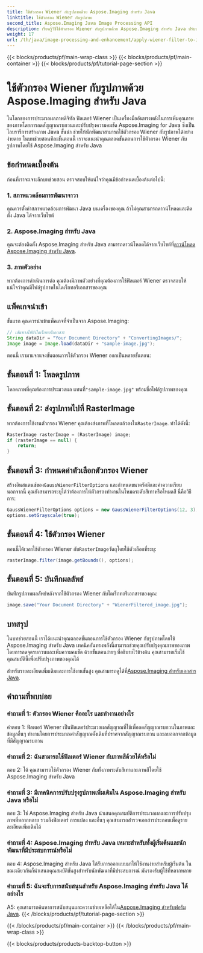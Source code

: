 ```yaml
---
title: ใช้ตัวกรอง Wiener กับรูปภาพด้วย Aspose.Imaging สำหรับ Java
linktitle: ใช้ตัวกรอง Wiener กับรูปภาพ
second_title: Aspose.Imaging Java Image Processing API
description: เรียนรู้วิธีใช้ตัวกรอง Wiener กับรูปภาพด้วย Aspose.Imaging สำหรับ Java ปรับปรุงคุณภาพของภาพและลดสัญญาณรบกวนได้อย่างง่ายดาย
weight: 17
url: /th/java/image-processing-and-enhancement/apply-wiener-filter-to-images/
---
```


{{< blocks/products/pf/main-wrap-class >}}
{{< blocks/products/pf/main-container >}}
{{< blocks/products/pf/tutorial-page-section >}}

# ใช้ตัวกรอง Wiener กับรูปภาพด้วย Aspose.Imaging สำหรับ Java


ในโลกของการประมวลผลภาพดิจิทัล ฟิลเตอร์ Wiener เป็นเครื่องมืออันทรงพลังในการเพิ่มคุณภาพของภาพโดยการลดสัญญาณรบกวนและปรับปรุงความคมชัด Aspose.Imaging for Java ซึ่งเป็นไลบรารีการสร้างภาพ Java ชั้นนำ ช่วยให้นักพัฒนาสามารถใช้ตัวกรอง Wiener กับรูปภาพได้อย่างง่ายดาย ในบทช่วยสอนทีละขั้นตอนนี้ เราจะแนะนำคุณตลอดขั้นตอนการใช้ตัวกรอง Wiener กับรูปภาพโดยใช้ Aspose.Imaging สำหรับ Java

## ข้อกำหนดเบื้องต้น

ก่อนที่เราจะเจาะลึกบทช่วยสอน ตรวจสอบให้แน่ใจว่าคุณมีข้อกำหนดเบื้องต้นต่อไปนี้:

### 1. สภาพแวดล้อมการพัฒนาจาวา

คุณควรตั้งค่าสภาพแวดล้อมการพัฒนา Java บนเครื่องของคุณ ถ้าไม่คุณสามารถดาวน์โหลดและติดตั้ง Java ได้จากเว็บไซต์

### 2. Aspose.Imaging สำหรับ Java

คุณจะต้องติดตั้ง Aspose.Imaging สำหรับ Java สามารถดาวน์โหลดได้จากเว็บไซต์ที่[ดาวน์โหลด Aspose.Imaging สำหรับ Java](https://releases.aspose.com/imaging/java/).

### 3. ภาพตัวอย่าง

หากต้องการดำเนินการต่อ คุณต้องมีภาพตัวอย่างที่คุณต้องการใช้ฟิลเตอร์ Wiener ตรวจสอบให้แน่ใจว่าคุณมีไฟล์รูปภาพในไดเร็กทอรีเอกสารของคุณ

## แพ็คเกจนำเข้า

ขั้นแรก คุณควรนำเข้าแพ็คเกจที่จำเป็นจาก Aspose.Imaging:

```java
// เส้นทางไปยังไดเร็กทอรีเอกสาร
String dataDir = "Your Document Directory" + "ConvertingImages/";
Image image = Image.load(dataDir + "sample-image.jpg");
```

ตอนนี้ เรามาแจกแจงขั้นตอนการใช้ตัวกรอง Wiener ออกเป็นหลายขั้นตอน:

## ขั้นตอนที่ 1: โหลดรูปภาพ

 โหลดภาพที่คุณต้องการประมวลผล แทนที่`"sample-image.jpg"` พร้อมชื่อไฟล์รูปภาพของคุณ

## ขั้นตอนที่ 2: ส่งรูปภาพไปที่ RasterImage

 หากต้องการใช้งานตัวกรอง Wiener คุณต้องส่งภาพที่โหลดแล้วลงใน`RasterImage`. ทำได้ดังนี้:

```java
RasterImage rasterImage = (RasterImage) image;
if (rasterImage == null) {
    return;
}
```

## ขั้นตอนที่ 3: กำหนดค่าตัวเลือกตัวกรอง Wiener

 สร้างอินสแตนซ์ของ`GaussWienerFilterOptions` และกำหนดขนาดรัศมีและค่าความเรียบ นอกจากนี้ คุณยังสามารถระบุได้ว่าต้องการให้ตัวกรองทำงานในโหมดระดับสีเทาหรือโหมดสี นี่คือวิธีการ:

```java
GaussWienerFilterOptions options = new GaussWienerFilterOptions(12, 3);
options.setGrayscale(true);
```

## ขั้นตอนที่ 4: ใช้ตัวกรอง Wiener

 ตอนนี้ได้เวลาใช้ตัวกรอง Wiener กับ`RasterImage`วัตถุโดยใช้ตัวเลือกที่ระบุ:

```java
rasterImage.filter(image.getBounds(), options);
```

## ขั้นตอนที่ 5: บันทึกผลลัพธ์

บันทึกรูปภาพผลลัพธ์หลังจากใช้ตัวกรอง Wiener กับไดเร็กทอรีเอกสารของคุณ:

```java
image.save("Your Document Directory" + "WienerFiltered_image.jpg");
```

## บทสรุป

ในบทช่วยสอนนี้ เราได้แนะนำคุณตลอดขั้นตอนการใช้ตัวกรอง Wiener กับรูปภาพโดยใช้ Aspose.Imaging สำหรับ Java เทคนิคอันทรงพลังนี้สามารถช่วยคุณปรับปรุงคุณภาพของภาพโดยการลดจุดรบกวนและเพิ่มความคมชัด ด้วยขั้นตอนง่ายๆ ที่อธิบายไว้ข้างต้น คุณสามารถเริ่มใช้คุณสมบัตินี้เพื่อปรับปรุงภาพของคุณได้

 สำหรับรายละเอียดเพิ่มเติมและการใช้งานขั้นสูง คุณสามารถดูได้ที่[Aspose.Imaging สำหรับเอกสาร Java](https://reference.aspose.com/imaging/java/).

## คำถามที่พบบ่อย

### คำถามที่ 1: ตัวกรอง Wiener คืออะไร และทำงานอย่างไร

คำตอบ 1: ฟิลเตอร์ Wiener เป็นฟิลเตอร์ประมวลผลสัญญาณที่ใช้เพื่อลดสัญญาณรบกวนในภาพและข้อมูลอื่นๆ ทำงานโดยการประมาณค่าสัญญาณดั้งเดิมที่ปราศจากสัญญาณรบกวน และลบออกจากข้อมูลที่มีสัญญาณรบกวน

### คำถามที่ 2: ฉันสามารถใช้ฟิลเตอร์ Wiener กับภาพสีด้วยได้หรือไม่

ตอบ 2: ได้ คุณสามารถใช้ตัวกรอง Wiener กับทั้งภาพระดับสีเทาและภาพสีโดยใช้ Aspose.Imaging สำหรับ Java

### คำถามที่ 3: มีเทคนิคการปรับปรุงรูปภาพเพิ่มเติมใน Aspose.Imaging สำหรับ Java หรือไม่

ตอบ 3: ใช่ Aspose.Imaging สำหรับ Java นำเสนอคุณสมบัติการประมวลผลและการปรับปรุงภาพที่หลากหลาย รวมถึงฟิลเตอร์ การแปลง และอื่นๆ คุณสามารถสำรวจเอกสารประกอบเพื่อดูรายละเอียดเพิ่มเติมได้

### คำถามที่ 4: Aspose.Imaging สำหรับ Java เหมาะสำหรับทั้งผู้เริ่มต้นและนักพัฒนาที่มีประสบการณ์หรือไม่

ตอบ 4: Aspose.Imaging สำหรับ Java ได้รับการออกแบบมาให้ใช้งานง่ายสำหรับผู้เริ่มต้น ในขณะเดียวกันก็นำเสนอคุณสมบัติขั้นสูงสำหรับนักพัฒนาที่มีประสบการณ์ มันรองรับผู้ใช้ที่หลากหลาย

### คำถามที่ 5: ฉันจะรับการสนับสนุนสำหรับ Aspose.Imaging สำหรับ Java ได้อย่างไร

 A5: คุณสามารถค้นหาการสนับสนุนและความช่วยเหลือได้ใน[Aspose.Imaging สำหรับฟอรัม Java](https://forum.aspose.com/).
{{< /blocks/products/pf/tutorial-page-section >}}

{{< /blocks/products/pf/main-container >}}
{{< /blocks/products/pf/main-wrap-class >}}

{{< blocks/products/products-backtop-button >}}
